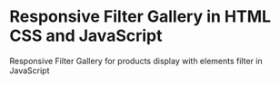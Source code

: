 # Responsive Filter Gallery in HTML CSS and JavaScript

Responsive Filter Gallery for products display with elements filter in JavaScript
